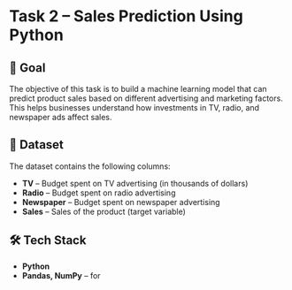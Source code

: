 # Task 2 – Sales Prediction Using Python

## 🎯 Goal
The objective of this task is to build a machine learning model that can predict product sales based on different advertising and marketing factors.  
This helps businesses understand how investments in TV, radio, and newspaper ads affect sales.

## 📂 Dataset
The dataset contains the following columns:
- **TV** – Budget spent on TV advertising (in thousands of dollars)
- **Radio** – Budget spent on radio advertising
- **Newspaper** – Budget spent on newspaper advertising
- **Sales** – Sales of the product (target variable)

## 🛠️ Tech Stack
- **Python**
- **Pandas, NumPy** – for

